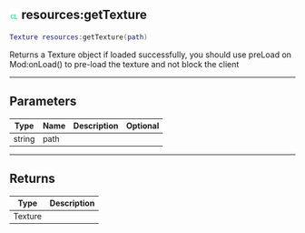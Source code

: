 ## ![client](.gitbook/assets/client.png) resources:getTexture


```lua
Texture resources:getTexture(path)
```

Returns a Texture object if loaded successfully, you should use preLoad on Mod:onLoad() to pre-load the texture and not block the client


------
## Parameters

| Type   | Name | Description              | Optional |
| ------ | ---- | ------------------------ | -------: |
| string | path |  |  |

------
## Returns

| Type | Description |
| ---- | ----------: |
| Texture |  |

